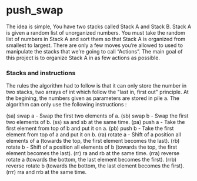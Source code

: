 # push_swap


 The idea is simple, You have two stacks called Stack A and Stack B.
 Stack A is given a random list of unorganized numbers. 
 You must take the random list of numbers in Stack A and sort them so that Stack A is organized from smallest to largest.
 There are only a few moves you’re allowed to used to manipulate the stacks that we’re going to call “Actions”. 
 The main goal of this project is to organize Stack A in as few actions as possible.
 
 ### Stacks and instructions

The rules the algorithm had to follow is that it can only store the number in two stacks, two arrays of int which follow the "last in, first out" principle. At the begining, the numbers given as parameters are stored in pile a. The algorithm can only use the following instructions :

(sa) swap a - Swap the first two elements of a.
(sb) swap b - Swap the first two elements of b.
(ss) sa and sb at the same time.
(pa) push a - Take the first element from top of b and put it on a.
(pb) push b - Take the first element from top of a and put it on b.
(ra) rotate a - Shift of a position all elements of a (towards the top, the first element becomes the last).
(rb) rotate b - Shift of a position all elements of b (towards the top, the first element becomes the last).
(rr) ra and rb at the same time.
(rra) reverse rotate a (towards the bottom, the last element becomes the first).
(rrb) reverse rotate b (towards the bottom, the last element becomes the first).
(rrr) rra and rrb at the same time.
